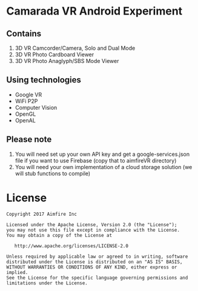 # Camarada VR Android Experiment

## Contains
1. 3D VR Camcorder/Camera, Solo and Dual Mode
2. 3D VR Photo Cardboard Viewer
3. 3D VR Photo Anaglyph/SBS Mode Viewer

## Using technologies
- Google VR
- WiFi P2P
- Computer Vision
- OpenGL
- OpenAL

## Please note
1. You will need set up your own API key and get a google-services.json file if you want to use Firebase (copy that to aimfireVR directory) 
2. You will need your own implementation of a cloud storage solution (we will stub functions to compile)

License
=======

    Copyright 2017 Aimfire Inc

    Licensed under the Apache License, Version 2.0 (the "License");
    you may not use this file except in compliance with the License.
    You may obtain a copy of the License at

       http://www.apache.org/licenses/LICENSE-2.0

    Unless required by applicable law or agreed to in writing, software
    distributed under the License is distributed on an "AS IS" BASIS,
    WITHOUT WARRANTIES OR CONDITIONS OF ANY KIND, either express or implied.
    See the License for the specific language governing permissions and
    limitations under the License.

